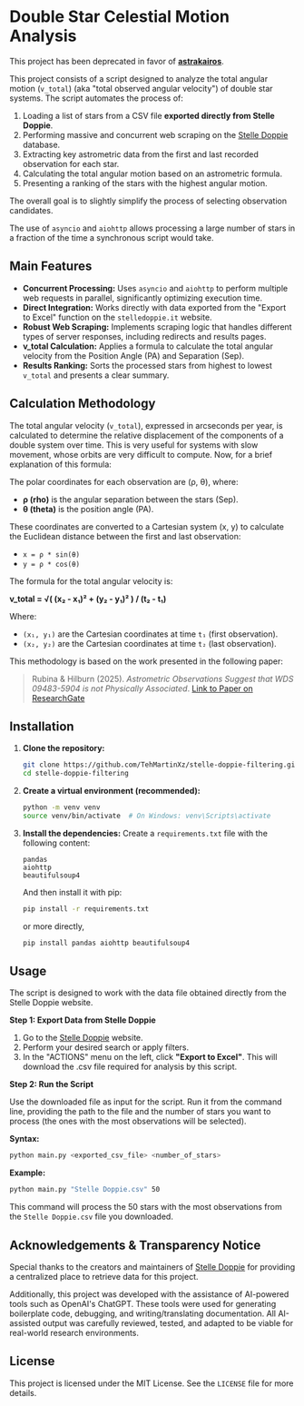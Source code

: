 # Double Star Celestial Motion Analysis

This project has been deprecated in favor of **[astrakairos](https://github.com/AstraKairos/astrakairos)**.

This project consists of a script designed to analyze the total angular motion (`v_total`) (aka "total observed angular velocity") of double star systems. The script automates the process of:
1.  Loading a list of stars from a CSV file **exported directly from Stelle Doppie**.
2.  Performing massive and concurrent web scraping on the [Stelle Doppie](https://www.stelledoppie.it/) database.
3.  Extracting key astrometric data from the first and last recorded observation for each star.
4.  Calculating the total angular motion based on an astrometric formula.
5.  Presenting a ranking of the stars with the highest angular motion.

The overall goal is to slightly simplify the process of selecting observation candidates.

The use of `asyncio` and `aiohttp` allows processing a large number of stars in a fraction of the time a synchronous script would take.

## Main Features

-   **Concurrent Processing:** Uses `asyncio` and `aiohttp` to perform multiple web requests in parallel, significantly optimizing execution time.
-   **Direct Integration:** Works directly with data exported from the "Export to Excel" function on the `stelledoppie.it` website.
-   **Robust Web Scraping:** Implements scraping logic that handles different types of server responses, including redirects and results pages.
-   **v_total Calculation:** Applies a formula to calculate the total angular velocity from the Position Angle (PA) and Separation (Sep).
-   **Results Ranking:** Sorts the processed stars from highest to lowest `v_total` and presents a clear summary.

## Calculation Methodology

The total angular velocity (`v_total`), expressed in arcseconds per year, is calculated to determine the relative displacement of the components of a double system over time. This is very useful for systems with slow movement, whose orbits are very difficult to compute. Now, for a brief explanation of this formula:

The polar coordinates for each observation are (ρ, θ), where:
-   **ρ (rho)** is the angular separation between the stars (Sep).
-   **θ (theta)** is the position angle (PA).

These coordinates are converted to a Cartesian system (x, y) to calculate the Euclidean distance between the first and last observation:

-   `x = ρ * sin(θ)`
-   `y = ρ * cos(θ)`

The formula for the total angular velocity is:

**v_total = √( (x₂ - x₁)² + (y₂ - y₁)² ) / (t₂ - t₁)**

Where:
-   `(x₁, y₁)` are the Cartesian coordinates at time `t₁` (first observation).
-   `(x₂, y₂)` are the Cartesian coordinates at time `t₂` (last observation).

This methodology is based on the work presented in the following paper:

> Rubina & Hilburn (2025). *Astrometric Observations Suggest that WDS 09483-5904 is not Physically Associated*. [Link to Paper on ResearchGate](https://www.researchgate.net/profile/Martin-Rubina/publication/391600528_Astrometric_Observations_Suggest_that_WDS_09483-5904_is_not_Physically_Associated/links/681e623fbd3f1930dd6f5669/Astrometric-Observations-Suggest-that-WDS-09483-5904-is-not-Physically-Associated.pdf)

## Installation

1.  **Clone the repository:**
    ```bash
    git clone https://github.com/TehMartinXz/stelle-doppie-filtering.git
    cd stelle-doppie-filtering
    ```

2.  **Create a virtual environment (recommended):**
    ```bash
    python -m venv venv
    source venv/bin/activate  # On Windows: venv\Scripts\activate
    ```

3.  **Install the dependencies:**
    Create a `requirements.txt` file with the following content:
    ```
    pandas
    aiohttp
    beautifulsoup4
    ```
    And then install it with pip:
    ```bash
    pip install -r requirements.txt
    ```

    or more directly,
    ```bash
    pip install pandas aiohttp beautifulsoup4
    ```

## Usage

The script is designed to work with the data file obtained directly from the Stelle Doppie website.

**Step 1: Export Data from Stelle Doppie**

1.  Go to the [Stelle Doppie](https://www.stelledoppie.it/index2.php?section=2) website.
2.  Perform your desired search or apply filters.
3.  In the "ACTIONS" menu on the left, click **"Export to Excel"**. This will download the .csv file required for analysis by this script.

**Step 2: Run the Script**

Use the downloaded file as input for the script. Run it from the command line, providing the path to the file and the number of stars you want to process (the ones with the most observations will be selected).

**Syntax:**
```bash
python main.py <exported_csv_file> <number_of_stars>
```

**Example:**
```bash
python main.py "Stelle Doppie.csv" 50
```
This command will process the 50 stars with the most observations from the `Stelle Doppie.csv` file you downloaded.

## Acknowledgements & Transparency Notice

Special thanks to the creators and maintainers of [Stelle Doppie](https://www.stelledoppie.it/) for providing a centralized place to retrieve data for this project.

Additionally, this project was developed with the assistance of AI-powered tools such as OpenAI's ChatGPT. These tools were used for generating boilerplate code, debugging, and writing/translating documentation. All AI-assisted output was carefully reviewed, tested, and adapted to be viable for real-world research environments.

## License

This project is licensed under the MIT License. See the `LICENSE` file for more details.
